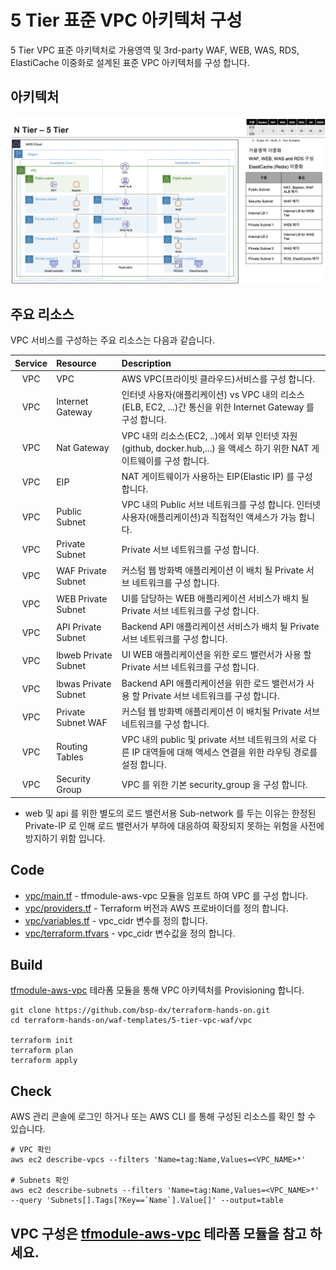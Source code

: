 # 5 Tier 표준 VPC 아키텍처 구성

5 Tier VPC 표준 아키텍처로 가용영역 및 3rd-party WAF, WEB, WAS, RDS, ElastiCache 이중화로 설계된 표준 VPC 아키텍처를 구성 합니다. 

## 아키텍처 

![vpc5tier-n1](../../samples/images/waf-vpc5tier-n1.png)

## 주요 리소스

VPC 서비스를 구성하는 주요 리소스는 다음과 같습니다.

|  Service          | Resource              |  Description |
| :-------------:   | :-------------        | :----------- |
| VPC               | VPC                   | AWS VPC(프라이빗 클라우드)서비스를 구성 합니다. |   
| VPC               | Internet Gateway      | 인터넷 사용자(애플리케이션) vs VPC 내의 리소스(ELB, EC2, ...)간 통신을 위한 Internet Gateway 를 구성 합니다. |   
| VPC               | Nat Gateway           | VPC 내의 리소스(EC2, ..)에서 외부 인터넷 자원(github, docker.hub,...) 을 액세스 하기 위한 NAT 게이트웨이를 구성 합니다. |   
| VPC               | EIP                   | NAT 게이트웨이가 사용하는 EIP(Elastic IP) 를 구성 합니다.  |   
| VPC               | Public Subnet         | VPC 내의 Public 서브 네트워크를 구성 합니다. 인터넷 사용자(애플리케이션)과 직접적인 액세스가 가능 합니다. |   
| VPC               | Private Subnet        | Private 서브 네트워크를 구성 합니다. |   
| VPC               | WAF Private Subnet    | 커스텀 웹 방화벽 애플리케이션 이 배치 될 Private 서브 네트워크를 구성 합니다. |   
| VPC               | WEB Private Subnet    | UI를 담당하는 WEB 애플리케이션 서비스가 배치 될 Private 서브 네트워크를 구성 합니다. |   
| VPC               | API Private Subnet    | Backend API 애플리케이션 서비스가 배치 될 Private 서브 네트워크를 구성 합니다. |   
| VPC               | lbweb Private Subnet  | UI WEB 애플리케이션을 위한 로드 밸런서가 사용 할 Private 서브 네트워크를 구성 합니다. |   
| VPC               | lbwas Private Subnet  | Backend API 애플리케이션을 위한 로드 밸런서가 사용 할 Private 서브 네트워크를 구성 합니다. |   
| VPC               | Private Subnet WAF    | 커스텀 웹 방화벽 애플리케이션 이 배치될 Private 서브 네트워크를 구성 합니다. |   
| VPC               | Routing Tables        | VPC 내의 public 및 private 서브 네트워크의 서로 다른 IP 대역들에 대해 액세스 연결을 위한 라우팅 경로를 설정 합니다. |   
| VPC               | Security Group        | VPC 를 위한 기본 security_group 을 구성 합니다. |

* web 및 api 를 위한 별도의 로드 밸런서용 Sub-network 를 두는 이유는 한정된 Private-IP 로 인해 로드 밸런서가 부하에 대응하여 확장되지 못하는 위험을 사전에 방지하기 위함 입니다.


## Code
- [vpc/main.tf](vpc/main.tf) - tfmodule-aws-vpc 모듈을 임포트 하여 VPC 를 구성 합니다. 
- [vpc/providers.tf](vpc/providers.tf) - Terraform 버전과 AWS 프로바이더를 정의 합니다. 
- [vpc/variables.tf](vpc/variables.tf) - vpc_cidr 변수를 정의 합니다. 
- [vpc/terraform.tfvars](vpc/variables.tf) - vpc_cidr 변수값을 정의 합니다.


## Build

[tfmodule-aws-vpc](../../docs/tfmodule-aws-vpc.md) 테라폼 모듈을 통해 VPC 아키텍처를 Provisioning 합니다.

```shell
git clone https://github.com/bsp-dx/terraform-hands-on.git
cd terraform-hands-on/waf-templates/5-tier-vpc-waf/vpc

terraform init
terraform plan
terraform apply
```

## Check

AWS 관리 콘솔에 로그인 하거나 또는 AWS CLI 를 통해 구성된 리소스를 확인 할 수 있습니다.

```
# VPC 확인 
aws ec2 describe-vpcs --filters 'Name=tag:Name,Values=<VPC_NAME>*'

# Subnets 확인  
aws ec2 describe-subnets --filters 'Name=tag:Name,Values=<VPC_NAME>*' --query 'Subnets[].Tags[?Key==`Name`].Value[]' --output=table
```


VPC 구성은 [tfmodule-aws-vpc](../../docs/tfmodule-aws-vpc.md) 테라폼 모듈을 참고 하세요.
----------
